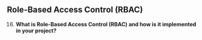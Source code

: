 ## Role-Based Access Control (RBAC)

16. **What is Role-Based Access Control (RBAC) and how is it implemented in your project?**
